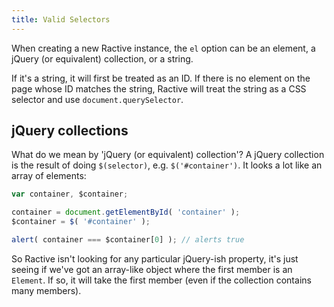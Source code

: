 ```yaml
---
title: Valid Selectors
---
```

When creating a new Ractive instance, the `el` option can be an element, a jQuery (or equivalent) collection, or a string.

If it's a string, it will first be treated as an ID. If there is no element on the page whose ID matches the string, Ractive will treat the string as a CSS selector and use `document.querySelector`.


## jQuery collections

What do we mean by 'jQuery (or equivalent) collection'? A jQuery collection is the result of doing `$(selector)`, e.g. `$('#container')`. It looks a lot like an array of elements:

```js
var container, $container;

container = document.getElementById( 'container' );
$container = $( '#container' );

alert( container === $container[0] ); // alerts true
```

So Ractive isn't looking for any particular jQuery-ish property, it's just seeing if we've got an array-like object where the first member is an `Element`. If so, it will take the first member (even if the collection contains many members).